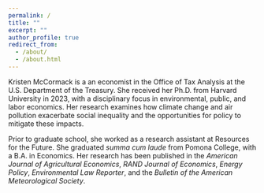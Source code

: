 ```yaml
---
permalink: /
title: ""
excerpt: ""
author_profile: true
redirect_from: 
  - /about/
  - /about.html
---
```


Kristen McCormack is a an economist in the Office of Tax Analysis at the U.S. Department of the Treasury. She received her Ph.D. from Harvard University in 2023, with a disciplinary focus in environmental, public, and labor economics. Her research examines how climate change and air pollution exacerbate social inequality and the opportunities for policy to mitigate these impacts.

Prior to graduate school, she worked as a research assistant at Resources for the Future. She graduated *summa cum laude* from Pomona College, with a B.A. in Economics. Her research has been published in the *American Journal of Agricultural Economics*, *RAND Journal of Economics*, *Energy Policy*, *Environmental Law Reporter*, and the *Bulletin of the American Meteorological Society*. 
